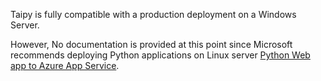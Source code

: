 Taipy is fully compatible with a production deployment on a Windows Server.

However, No documentation is provided at this point since Microsoft recommends deploying Python applications on Linux
server [Python Web app to Azure App Service](https://docs.microsoft.com/en-us/azure/app-service/quickstart-python).
